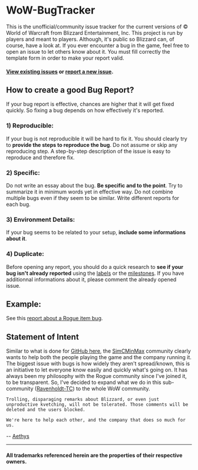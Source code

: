 # WoW-BugTracker

This is the unofficial/community issue tracker for the current versions of © World of Warcraft from Blizzard Entertainment, Inc.
This project is run by players and meant to players. Although, it's public so Blizzard can, of course, have a look at.
If you ever encounter a bug in the game, feel free to open an issue to let others know about it.
You must fill correctly the template form in order to make your report valid.

#### [View existing issues](https://github.com/SimCMinMax/WoW-BugTracker/issues) or [report a new issue](https://github.com/SimCMinMax/WoW-BugTracker/issues/new).

## How to create a good Bug Report?

If your bug report is effective, chances are higher that it will get fixed quickly. So fixing a bug depends on how effectively it's reported.

### 1) Reproducible:

If your bug is not reproducible it will be hard to fix it. You should clearly try to **provide the steps to reproduce the bug**.
Do not assume or skip any reproducing step. A step-by-step description of the issue is easy to reproduce and therefore fix.

### 2) Specific:

Do not write an essay about the bug. **Be specific and to the point**. Try to summarize it in minimum words yet in effective way.
Do not combine multiple bugs even if they seem to be similar.
Write different reports for each bug.

### 3) Environment Details:

If your bug seems to be related to your setup, **include some informations about it**.

### 4) Duplicate:

Before opening any report, you should do a quick research to **see if your bug isn't already reported** using the [labels](https://github.com/SimCMinMax/WoW-BugTracker/labels) or the [milestones](https://github.com/SimCMinMax/WoW-BugTracker/milestones).
If you have additionnal informations about it, please comment the already opened issue.

## Example:

See this [report about a Rogue item bug](https://github.com/SimCMinMax/WoW-BugTracker/issues/1).

## Statement of Intent

Similar to what is done for [GitHub here](https://github.com/isaacs/github), the [SimCMinMax](https://github.com/SimCMinMax) community clearly wants to help both the people playing the game and the company running it.
The biggest issue with bugs is how widely they aren't spread/known, this is an initiative to let everyone know easily and quickly what's going on. It has always been my philosophy with the Rogue community since I've joined it, to be transparent. So, I've decided to expand what we do in this sub-community ([Ravenholdt-TC](https://github.com/Ravenholdt-TC/Rogue/projects/1)) to the whole WoW community.

```
Trolling, disparaging remarks about Blizzard, or even just unproductive kvetching, will not be tolerated. Those comments will be deleted and the users blocked.

We're here to help each other, and the company that does so much for us.
```

-- [Aethys](https://github.com/Aethys256)

---

#### All trademarks referenced herein are the properties of their respective owners.
